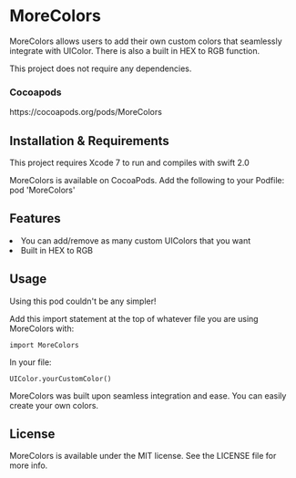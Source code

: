 # MoreColors
MoreColors allows users to add their own custom colors that seamlessly integrate with UIColor. There is also a built in HEX to RGB function.

This project does not require any dependencies.

<h3> Cocoapods </h3>
https://cocoapods.org/pods/MoreColors

<h2> Installation & Requirements </h2>
This project requires Xcode 7 to run and compiles with swift 2.0

MoreColors is available on CocoaPods. Add the following to your Podfile:
    pod 'MoreColors'

<h2> Features </h2>
<li> You can add/remove as many custom UIColors that you want </li>
<li> Built in HEX to RGB </li>

<h2> Usage </h2>
Using this pod couldn't be any simpler!

Add this import statement at the top of whatever file you are using MoreColors with:

    import MoreColors
In your file:

    UIColor.yourCustomColor()
MoreColors was built upon seamless integration and ease. You can easily create your own colors.

<h2> License </h2>
MoreColors is available under the MIT license. See the LICENSE file for more info.
